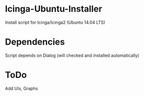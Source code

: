 # Icinga-Ubuntu-Installer
Install script for Icinga/Icinga2 (Ubuntu 14.04 LTS)

# Dependencies
Script depends on Dialog (will checked and installed automatically)

# ToDo
Add UIs, Graphs

